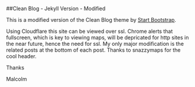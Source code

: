 ##Clean Blog - Jekyll Version - Modified

This is a modified version of the Clean Blog theme by [Start Bootstrap](http://startbootstrap.com/).

Using Cloudflare this site can be viewed over ssl. Chrome alerts that fullscreen, which is key to viewing maps, will be depricated for http sites in the near future, hence the need for ssl. My only major modification is the related posts at the bottom of each post. Thanks to snazzymaps for the cool header.

Thanks

Malcolm
